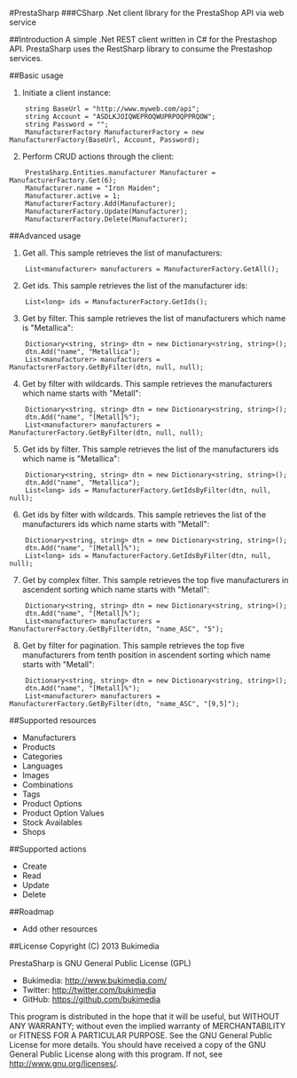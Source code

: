 #PrestaSharp
###CSharp .Net client library for the PrestaShop API via web service

##Introduction
A simple .Net REST client written in C# for the Prestashop API.
PrestaSharp uses the RestSharp library to consume the Prestashop services.

##Basic usage
1) Initiate a client instance:

```
	string BaseUrl = "http://www.myweb.com/api";
	string Account = "ASDLKJOIQWEPROQWUPRPOQPPRQOW";
	string Password = "";
	ManufacturerFactory ManufacturerFactory = new ManufacturerFactory(BaseUrl, Account, Password);
```

2) Perform CRUD actions through the client:

```
	PrestaSharp.Entities.manufacturer Manufacturer = ManufacturerFactory.Get(6);
	Manufacturer.name = "Iron Maiden";
	Manufacturer.active = 1;        
	ManufacturerFactory.Add(Manufacturer);
	ManufacturerFactory.Update(Manufacturer);
	ManufacturerFactory.Delete(Manufacturer);
```

##Advanced usage
1) Get all. This sample retrieves the list of manufacturers:

```
	List<manufacturer> manufacturers = ManufacturerFactory.GetAll();
```

2) Get ids. This sample retrieves the list of the manufacturer ids:

```
	List<long> ids = ManufacturerFactory.GetIds();
```

3) Get by filter. This sample retrieves the list of manufacturers which name is "Metallica":

```
	Dictionary<string, string> dtn = new Dictionary<string, string>();
	dtn.Add("name", "Metallica");
	List<manufacturer> manufacturers = ManufacturerFactory.GetByFilter(dtn, null, null);
```

4) Get by filter with wildcards. This sample retrieves the manufacturers which name starts with "Metall":

```
	Dictionary<string, string> dtn = new Dictionary<string, string>();
	dtn.Add("name", "[Metall]%");
	List<manufacturer> manufacturers = ManufacturerFactory.GetByFilter(dtn, null, null);
```

5) Get ids by filter. This sample retrieves the list of the manufacturers ids which name is "Metallica":

```
	Dictionary<string, string> dtn = new Dictionary<string, string>();
	dtn.Add("name", "Metallica");
	List<long> ids = ManufacturerFactory.GetIdsByFilter(dtn, null, null);
```

6) Get ids by filter with wildcards. This sample retrieves the list of the manufacturers ids which name starts with "Metall":

```
	Dictionary<string, string> dtn = new Dictionary<string, string>();
	dtn.Add("name", "[Metall]%");
	List<long> ids = ManufacturerFactory.GetIdsByFilter(dtn, null, null);
```

7) Get by complex filter. This sample retrieves the top five manufacturers in ascendent sorting which name starts with "Metall":

```
	Dictionary<string, string> dtn = new Dictionary<string, string>();
	dtn.Add("name", "[Metall]%");
	List<manufacturer> manufacturers = ManufacturerFactory.GetByFilter(dtn, "name_ASC", "5");
```

8) Get by filter for pagination. This sample retrieves the top five manufacturers from tenth position in ascendent sorting which name starts with "Metall":

```
	Dictionary<string, string> dtn = new Dictionary<string, string>();
	dtn.Add("name", "[Metall]%");
	List<manufacturer> manufacturers = ManufacturerFactory.GetByFilter(dtn, "name_ASC", "[9,5]");
```

##Supported resources
- Manufacturers
- Products
- Categories
- Languages
- Images
- Combinations
- Tags
- Product Options
- Product Option Values
- Stock Availables
- Shops

##Supported actions
- Create
- Read
- Update
- Delete

##Roadmap
- Add other resources

##License
Copyright (C) 2013 Bukimedia

PrestaSharp is GNU General Public License (GPL)

- Bukimedia: http://www.bukimedia.com/
- Twitter: http://twitter.com/bukimedia
- GitHub: https://github.com/bukimedia

This program is distributed in the hope that it will be useful, but WITHOUT ANY WARRANTY; without even the implied warranty of MERCHANTABILITY or FITNESS FOR A PARTICULAR PURPOSE.  See the GNU General Public License for more details. You should have received a copy of the GNU General Public License along with this program.  If not, see <http://www.gnu.org/licenses/>.